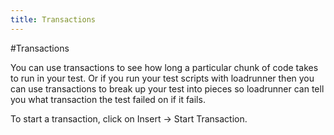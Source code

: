 ```yaml
---
title: Transactions
---
```


#Transactions

You can use transactions to see how long a particular chunk of code takes to run in your test. Or if you run your test scripts with loadrunner then you can use transactions to break up your test into pieces so loadrunner can tell you what transaction the test failed on if it fails. 

To start a transaction, click on Insert -> Start Transaction.

